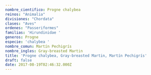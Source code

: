```yaml
---
nombre_cientifico: Progne chalybea
reinos: "Animalia"
divisiones: "Chordata"
clases: "Aves"
ordenes: "Passeriformes"
familias: 'Hirundinidae '
generos: Progne
especie: 'chalybea '
nombre_comun: Martín Pechigrís
nombre_ingles: Gray-breasted Martin
title: 'Progne chalybea, Gray-breasted Martin, Martín Pechigrís'
draft: false
date: 2017-08-19T02:46:32.000Z
---
```


